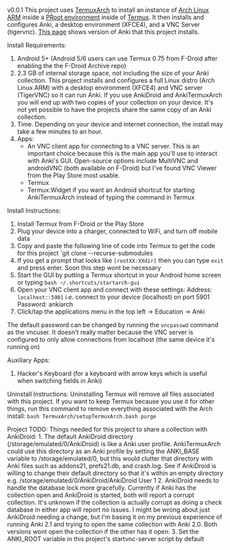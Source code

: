 v0.0.1
This project uses [TermuxArch](https://github.com/SDRausty/TermuxArch) to install an instance of [Arch Linux ARM](https://archlinuxarm.org/) inside a [PRoot environment](https://proot-me.github.io/) inside of [Termux](https://termux.com/). It then installs and configures Anki, a desktop environment (XFCE4), and a VNC Server (tigervnc). [This page](https://archlinuxarm.org/packages/any/anki) shows version of Anki that this project installs.

Install Requirements:
1. Android 5+ (Android 5/6 users can use Termux 0.75 from F-Droid after enabling the the F-Droid Archive repo)
2. 2.3 GB of internal storage space, not including the size of your Anki collection. This project installs and configures a full Linux distro (Arch Linux ARM) with a desktop environment (XFCE4) and VNC server (TigerVNC) so it can run Anki. If you use AnkiDroid and AnkiTermuxArch you will end up with two copies of your collection on your device. It's not yet possible to have the projects share the same copy of an Anki collection.
3. Time. Depending on your device and internet connection, the install may take a few minutes to an hour.
4. Apps:
    * An VNC client app for connecting to a VNC server. This is an important choice because this is the main app you'll use to interact with Anki's GUI. Open-source options include MultiVNC and androidVNC (both available on F-Droid) but I've found VNC Viewer from the Play Store most usable.
    * Termux
    * Termux:Widget if you want an Android shortcut for starting AnkiTermuxArch instead of typing the command in Termux

Install Instructions:
1. Install Termux from F-Droid or the Play Store
2. Plug your device into a charger, connected to WiFi, and turn off mobile data
3. Copy and paste the following line of code into Termux to get the code for this project
`git clone --recurse-submodules
4. If you get a prompt that looks like `[rootXX:XXdir]` then you can type `exit` and press enter. Soon this step wont be necessary
5. Start the GUI by putting a Termux shortcut in your Android home screen or typing `bash ~/.shortcuts/startarch-gui`
6. Open your VNC client app and connect with these settings:
Address: `localhost::5901` i.e. connect to your device (localhost) on port 5901
Password: ankiarch
7. Click/tap the applications menu in the top left -> Education -> Anki 

The default password can be changed by running the `vncpasswd` command as the vncuser. It doesn't really matter because the VNC server is configured to only allow connections from localhost (the same device it's running on)

Auxiliary Apps:
1. Hacker's Keyboard (for a keyboard with arrow keys which is useful when switching fields in Anki)

Uninstall Instructions:
Uninstalling Termux will remove all files associated with this project. If you want to keep Termux because you use it for other things, run this command to remove everything associated with the Arch install:
`bash TermuxArch/setupTermuxArch.bash purge`

Project TODO:
Things needed for this project to share a collection with AnkiDroid:
    1. The default AnkiDroid directory (/storage/emulated/0/AnkiDroid) is like a Anki user profile. AnkiTermuxArch could use this directory as an Anki profile by setting the ANKI_BASE variable to /storage/emulated/0, but this would clutter that directory with Anki files such as addons21, prefs21.db, and crash.log. See if AnkiDroid is willing to change their default directory so that it's within an empty directory e.g. /storage/emulated/0/AnkiDroid/AnkiDroid User 1
    2. AnkiDroid needs to handle the database lock more gracefully. Currently if Anki has the collection open and AnkiDroid is started, both will report a corrupt collection. It's unknown if the collection is actually corrupt as doing a check database in either app will report no issues. I might be wrong about just AnkiDroid needing a change, but I'm basing it on my previous experience of running Anki 2.1 and trying to open the same collection with Anki 2.0. Both versions wont open the collection if the other has it open.
    3. Set the ANKI_ROOT variable in this project's startvnc-server script by default

